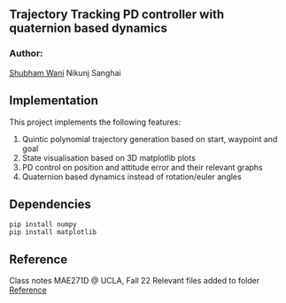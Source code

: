 ## Trajectory Tracking PD controller with quaternion based dynamics
### Author:
[Shubham Wani](https://www.linkedin.com/in/shubhamwani/) Nikunj Sanghai

## Implementation
This project implements the following features:
1. Quintic polynomial trajectory generation based on start, waypoint and goal
2. State visualisation based on 3D matplotlib plots
3. PD control on position and attitude error and their relevant graphs
4. Quaternion based dynamics instead of rotation/euler angles

## Dependencies
```
pip install numpy
pip install matplotlib
```
## Reference
Class notes MAE271D @ UCLA, Fall 22
Relevant files added to folder [Reference](https://github.com/shubhamwani376/MPC_Quadcopter/tree/main/Reference)

